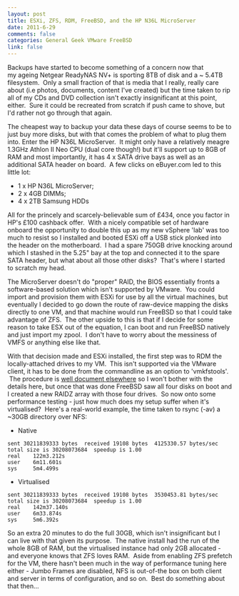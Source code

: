 ```yaml
--- 
layout: post
title: ESXi, ZFS, RDM, FreeBSD, and the HP N36L MicroServer
date: 2011-6-29
comments: false
categories: General Geek VMware FreeBSD
link: false
---
```


Backups have started to become something of a concern now that my ageing
Netgear ReadyNAS NV+ is sporting 8TB of disk and a ~ 5.4TB filesystem.  Only a
small fraction of that is media that I really, really care about (i.e photos,
documents, content I've created) but the time taken to rip all of my CDs and
DVD collection isn't exactly insignificant at this point, either.  Sure it
could be recreated from scratch if push came to shove, but I'd rather not go
through that again.

<!-- more -->

The cheapest way to backup your data these days of course seems to be to just
buy more disks, but with that comes the problem of what to plug them into.
Enter the HP N36L MicroServer.  It might only have a relatively meagre 1.3GHz
Athlon II Neo CPU (dual core though!) but it'll support up to 8GB of RAM and
most importantly, it has 4 x SATA drive bays as well as an additional SATA
header on board.  A few clicks on eBuyer.com led to this little lot:

* 1 x HP N36L MicroServer;
* 2 x 4GB DIMMs;
* 4 x 2TB Samsung HDDs

All for the princely and scarcely-believable sum of £434, once you factor in
HP's £100 cashback offer.  With a nicely compatible set of hardware onboard the
opportunity to double this up as my new vSphere 'lab' was too much to resist so
I installed and booted ESXi off a USB stick plonked into the header on the
motherboard.  I had a spare 750GB drive knocking around which I stashed in the
5.25" bay at the top and connected it to the spare SATA header, but what about
all those other disks?  That's where I started to scratch my head.

The MicroServer doesn't do "proper" RAID, the BIOS essentially fronts a
software-based solution which isn't supported by VMware.  You could import and
provision them with ESXi for use by all the virtual machines, but eventually I
decided to go down the route of raw-device mapping the disks directly to one
VM, and that machine would run FreeBSD so that I could take advantage of ZFS.
 The other upside to this is that if I decide for some reason to take ESX out
of the equation, I can boot and run FreeBSD natively and just import my zpool.
 I don't have to worry about the messiness of VMFS or anything else like that.

With that decision made and ESXi installed, the first step was to RDM the locally-attached drives to my VM.  This isn't supported via the VMware client, it has to be done from the commandline as an option to 'vmkfstools'.  The procedure is <a title="SATA RDMs in ESXi" href="http://www.vm-help.com/esx40i/SATA_RDMs.php">well document elsewhere</a> so I won't bother with the details here, but once that was done FreeBSD saw all four disks on boot and I created a new RAIDZ array with those four drives.  So now onto some performance testing - just how much does my setup suffer when it's virtualised?  Here's a real-world example, the time taken to rsync (-av) a ~30GB directory over NFS:

* Native

``` 
sent 30211839333 bytes  received 19108 bytes  4125330.57 bytes/sec
total size is 30208073684  speedup is 1.00
real    122m3.212s
user    6m11.601s
sys     5m4.499s
```

* Virtualised

``` 
sent 30211839333 bytes  received 19108 bytes  3530453.81 bytes/sec
total size is 30208073684  speedup is 1.00
real    142m37.140s
user    6m33.874s
sys     5m6.392s
```

So an extra 20 minutes to do the full 30GB, which isn't insignificant but I can
live with that given its purpose.  The native install had the run of the whole
8GB of RAM, but the virtualised instance had only 2GB allocated - and everyone
knows that ZFS loves RAM.  Aside from enabling ZFS prefetch for the VM, there
hasn't been much in the way of performance tuning here either - Jumbo Frames
are disabled, NFS is out-of-the box on both client and server in terms of
configuration, and so on.  Best do something about that then...
